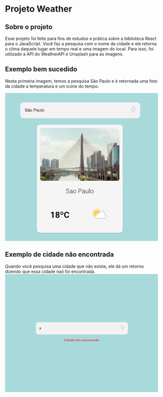 # Projeto Weather

## Sobre o projeto
Esse projeto foi feito para fins de estudos e prática sobre a biblioteca React para o JavaScript.
Você faz a pesquisa com o nome da cidade e ele retorna o clima daquele lugar em tempo real e uma imagem do local.
Para isso, foi utilizado a API do WeatherAPI e Unsplash para as imagens.

## Exemplo bem sucedido
Nesta primeira imagem, temos a pesquisa São Paulo e é retornada uma foto da cidade a temperatura e um icone do tempo.

![Exemplo de uma cidade pesquisada](public/imgs/view1.png)

## Exemplo de cidade não encontrada
Quando você pesquisa uma cidade que não existe, ele dá um retorno dizendo que essa cidade naõ foi encontrada.
![Exemplo de cidade não encontrada](public/imgs/view2.png)
